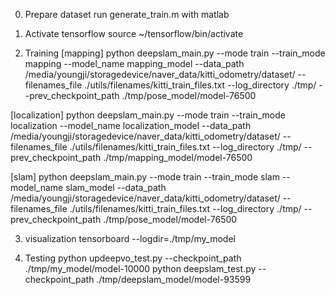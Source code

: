 0. Prepare dataset
run generate_train.m with matlab 

1. Activate tensorflow
source ~/tensorflow/bin/activate 

2. Training
[mapping]
python deepslam_main.py --mode train --train_mode mapping --model_name mapping_model --data_path /media/youngji/storagedevice/naver_data/kitti_odometry/dataset/ --filenames_file ./utils/filenames/kitti_train_files.txt --log_directory ./tmp/ --prev_checkpoint_path ./tmp/pose_model/model-76500

[localization]
python deepslam_main.py --mode train --train_mode localization --model_name localization_model --data_path /media/youngji/storagedevice/naver_data/kitti_odometry/dataset/ --filenames_file ./utils/filenames/kitti_train_files.txt --log_directory ./tmp/ --prev_checkpoint_path ./tmp/mapping_model/model-76500

[slam]
python deepslam_main.py --mode train --train_mode slam --model_name slam_model --data_path /media/youngji/storagedevice/naver_data/kitti_odometry/dataset/ --filenames_file ./utils/filenames/kitti_train_files.txt --log_directory ./tmp/ --prev_checkpoint_path ./tmp/pose_model/model-76500

3. visualization
tensorboard --logdir=./tmp/my_model
 
4. Testing
python updeepvo_test.py --checkpoint_path ./tmp/my_model/model-10000
python deepslam_test.py --checkpoint_path ./tmp/deepslam_model/model-93599


